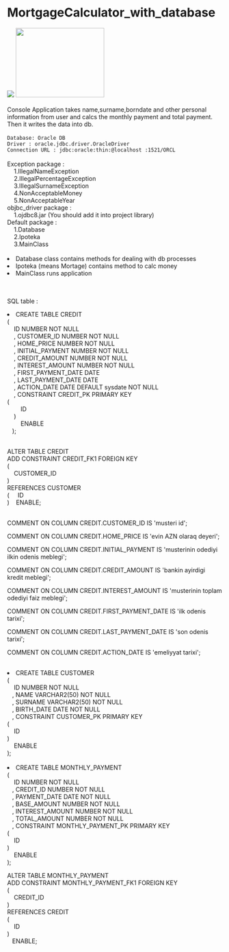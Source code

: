 # MortgageCalculator_with_database
 <div><img src="https://www.oracle.com/webfolder/technetwork/tutorials/obe/db/12c/r1/odb_quickstart/images/oracle%20database.gif">
 <img  height="162px" width="207px" style="display:inline;" src="https://www.ophtek.com/wp-content/uploads/2014/08/java_tech.jpg">
<div> <br>
Console Application takes name,surname,borndate and other personal information from user and calcs the monthly payment and total payment.
Then it writes the data into db.<br>
<br>
<code>Database: Oracle DB </code><br>
<code>Driver : oracle.jdbc.driver.OracleDriver </code><br>
<code>Connection URL : jdbc:oracle:thin:@localhost <or ip>:1521/ORCL</code> <br>
 
<br>
Exception package : <br>
              &nbsp;    &nbsp;  1.IllegalNameException <br>
              &nbsp;    &nbsp;  2.IllegalPercentageException <br>
              &nbsp;    &nbsp;  3.IllegalSurnameException <br>
              &nbsp;    &nbsp;  4.NonAcceptableMoney <br>
              &nbsp;    &nbsp;  5.NonAcceptableYear <br>
objbc_driver package : <br>
              &nbsp;    &nbsp; 1.ojdbc8.jar (You should add it into project library) <br>
Default package : <br>
              &nbsp; &nbsp;  1.Database <br>
              &nbsp; &nbsp;   2.Ipoteka <br>
              &nbsp;  &nbsp;   3.MainClass <br>
                   <br>
<li>Database class contains methods for dealing with db processes <br></li>
<li>Ipoteka (means Mortage) contains method to calc money <br></li>
<li>MainClass runs application <br></li> 
 <br><br>
 
SQL table : <br>
<li>
CREATE TABLE CREDIT <br>
(<br>
  &nbsp;  &nbsp; ID NUMBER NOT NULL <br>
 &nbsp;  &nbsp; , CUSTOMER_ID NUMBER NOT NULL <br>
 &nbsp;  &nbsp; , HOME_PRICE NUMBER NOT NULL <br>
 &nbsp;  &nbsp; , INITIAL_PAYMENT NUMBER NOT NULL <br>
 &nbsp;  &nbsp; , CREDIT_AMOUNT NUMBER NOT NULL <br>
 &nbsp;  &nbsp; , INTEREST_AMOUNT NUMBER NOT NULL <br>
 &nbsp;  &nbsp; , FIRST_PAYMENT_DATE DATE <br>
 &nbsp;  &nbsp; , LAST_PAYMENT_DATE DATE <br>
 &nbsp;  &nbsp; , ACTION_DATE DATE DEFAULT sysdate NOT NULL <br>
 &nbsp;  &nbsp; , CONSTRAINT CREDIT_PK PRIMARY KEY <br>
  (<br>
 &nbsp;  &nbsp; &nbsp;  &nbsp;    ID <br>
  &nbsp;  &nbsp; )<br>
  &nbsp;  &nbsp; &nbsp;  &nbsp; ENABLE <br>
 &nbsp;  &nbsp;);<br><br>

ALTER TABLE CREDIT <br>
ADD CONSTRAINT CREDIT_FK1 FOREIGN KEY<br>
(<br>
 &nbsp;  &nbsp;  CUSTOMER_ID <br>
)<br>
REFERENCES CUSTOMER<br>
(
 &nbsp;  &nbsp;  ID <br>
)
 &nbsp;  &nbsp;ENABLE;<br><br>

COMMENT ON COLUMN CREDIT.CUSTOMER_ID IS 'musteri id';

COMMENT ON COLUMN CREDIT.HOME_PRICE IS 'evin AZN olaraq deyeri';

COMMENT ON COLUMN CREDIT.INITIAL_PAYMENT IS 'musterinin odediyi ilkin odenis meblegi';

COMMENT ON COLUMN CREDIT.CREDIT_AMOUNT IS 'bankin ayirdigi kredit meblegi';

COMMENT ON COLUMN CREDIT.INTEREST_AMOUNT IS 'musterinin toplam odediyi faiz meblegi';

COMMENT ON COLUMN CREDIT.FIRST_PAYMENT_DATE IS 'ilk odenis tarixi';

COMMENT ON COLUMN CREDIT.LAST_PAYMENT_DATE IS 'son odenis tarixi';

COMMENT ON COLUMN CREDIT.ACTION_DATE IS 'emeliyyat tarixi';
</li>
<br>
<li>
CREATE TABLE CUSTOMER <br>
(<br>
 &nbsp;  &nbsp;  ID NUMBER NOT NULL <br>
 &nbsp;  &nbsp;, NAME VARCHAR2(50) NOT NULL <br>
 &nbsp;  &nbsp;, SURNAME VARCHAR2(50) NOT NULL <br>
 &nbsp;  &nbsp;, BIRTH_DATE DATE NOT NULL <br>
 &nbsp;  &nbsp;, CONSTRAINT CUSTOMER_PK PRIMARY KEY <br>
  (<br>
  &nbsp;  &nbsp;   ID <br>
  )<br>
 &nbsp;  &nbsp;  ENABLE <br>
);</li><br>

 <li>
 CREATE TABLE MONTHLY_PAYMENT <br>
(<br>
 &nbsp;  &nbsp; ID NUMBER NOT NULL <br>
&nbsp;  &nbsp;, CREDIT_ID NUMBER NOT NULL <br>
&nbsp;  &nbsp;, PAYMENT_DATE DATE NOT NULL <br>
&nbsp;  &nbsp;, BASE_AMOUNT NUMBER NOT NULL <br>
&nbsp;  &nbsp;, INTEREST_AMOUNT NUMBER NOT NULL <br>
&nbsp;  &nbsp;, TOTAL_AMOUNT NUMBER NOT NULL <br>
&nbsp;  &nbsp;, CONSTRAINT MONTHLY_PAYMENT_PK PRIMARY KEY <br>
  (<br>
 &nbsp;  &nbsp;   ID <br>
  )<br>
&nbsp;  &nbsp;  ENABLE <br>
);<br>

ALTER TABLE MONTHLY_PAYMENT<br>
ADD CONSTRAINT MONTHLY_PAYMENT_FK1 FOREIGN KEY<br>
(<br>
&nbsp;  &nbsp;  CREDIT_ID <br>
)<br>
REFERENCES CREDIT<br>
(<br>
&nbsp;  &nbsp;  ID <br>
)<br>
&nbsp;  &nbsp;ENABLE;<br>
 </li>
